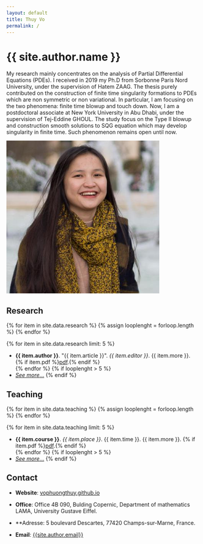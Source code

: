 ```yaml
---
layout: default
title: Thuy Vo
permalink: /
---
```


<div class="about">
  <div class="info">
    <h1>{{ site.author.name }}</h1>
    <p>

  My research mainly concentrates  on the analysis of   Partial Differential Equations (PDEs). I received in 2019  my  Ph.D  from Sorbonne Paris Nord University,  under the supervision of  Hatem ZAAG.  The thesis  purely contributed on  the construction of   finite time singularity formations to PDEs which are non symmetric or non variational. In particular, I am focusing on the two phenomena:   finite time  blowup and touch down. Now, I am a postdoctoral associate at New York University in Abu Dhabi, under the supervision of  Tej-Eddine GHOUL. The study focus   on the  Type II blowup   and  construction  smooth    solutions  to  SQG equation which may develop  singularity in finite time.     Such  phenomenon  remains open until now.
    </p>
  </div>
  <div class="captioned-img">
    <img src="images/avatar.jpg" alt="My avatar" />
  </div>
</div>

## <i class="fas fa-university"></i> Research

{% for item in site.data.research %}
  {% assign looplenght = forloop.length %}
{% endfor %}

{% for item in site.data.research limit: 5 %}
  - <strong>{{ item.author }}</strong>. "{{ item.article }}". *{{ item.editor }}*. {{ item.more }}. {% if item.pdf %}<a href="files/pdf/{{ item.pdf }}" target="_blank">pdf</a>.{% endif %} <br />
{% endfor %}
{% if looplenght > 5 %}
  - [_See more_...](/research)
{% endif %}


## <i class="fas fa-chalkboard-teacher"></i> Teaching


{% for item in site.data.teaching %}
  {% assign looplenght = forloop.length %}
{% endfor %}

{% for item in site.data.teaching limit: 5 %}
  - <strong>{{ item.course }}</strong>. _{{ item.place }}_. {{ item.time }}. {{ item.more }}. {% if item.pdf %}<a href="files/pdf/{{ item.pdf }}" target="_blank">pdf</a>.{% endif %} <br />
{% endfor %}
{% if looplenght > 5 %}
  - [_See more_...](/research)
{% endif %}


## <i class="fas fa-mail-bulk"></i> Contact

- **Website**: [vophuongthuy.github.io](https://vophuongthuy.github.io)

- **Office**: Office 4B 090,  Bulding Copernic,  Department of mathematics LAMA, University Gustave Eiffel.
- **Adresse: 5 boulevard Descartes, 77420 Champs-sur-Marne, France.

- **Email**: [{{site.author.email}}](mailto:{{site.author.email}})
